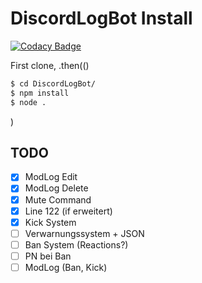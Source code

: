 # DiscordLogBot Install

[![Codacy Badge](https://api.codacy.com/project/badge/Grade/b8272284211e4b15b6475252a94a43c2)](https://app.codacy.com/app/KokosnussDEV/DiscordLogBot?utm_source=github.com&utm_medium=referral&utm_content=LSS-Comm-Serv/DiscordLogBot&utm_campaign=Badge_Grade_Settings)

First clone, .then(()
```bash
$ cd DiscordLogBot/
$ npm install
$ node .
```
)

## TODO
- [x] ModLog Edit
- [x] ModLog Delete
- [x] Mute Command
- [x] Line 122 (if erweitert)
- [x] Kick System
- [ ] Verwarnungssystem + JSON
- [ ] Ban System (Reactions?)
- [ ] PN bei Ban
- [ ] ModLog (Ban, Kick)
